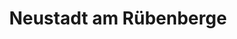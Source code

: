 ---
title: Neustadt am Rübenberge
url: /neustadt-am-ruebenberge/
latitude: 52.582
longitude: 9.587
---